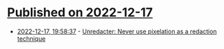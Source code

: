 # [Published on 2022-12-17](index.md)

* [2022-12-17, 19:58:37](https://news.ycombinator.com/item?id=34031568) - [Unredacter: Never use pixelation as a redaction technique](https://github.com/BishopFox/unredacter)
